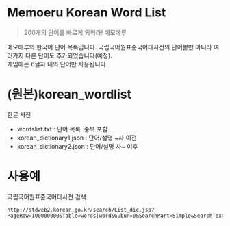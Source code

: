 # Memoeru Korean Word List
> 200개의 단어를 빠르게 외워라! 메모에루

메모에루의 한국어 단어 목록입니다. 국립국어원표준국어대사전의 단어뿐만 아니라 여러가지 다른 단어도 추가되었습니다(예정).  
게임에는 6글자 내의 단어만 사용됩니다.

# (원본)korean_wordlist
한글 사전
* wordslist.txt : 단어 목록. 중복 포함.
* korean_dictionary1.json : 단어/설명 ~사 이전
* korean_dictionary2.json : 단어/설명 사~ 이후

# 사용예
국립국어원표준국어대사전 검색
```
http://stdweb2.korean.go.kr/search/List_dic.jsp?PageRow=100000000&Table=words|word&Gubun=0&SearchPart=Simple&SearchText=%EC%9D%B4
```

